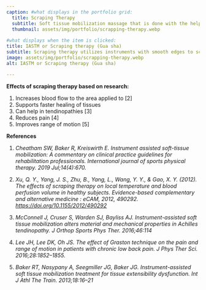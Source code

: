```yaml
---
caption: #what displays in the portfolio grid:
  title: Scraping Therapy
  subtitle: Soft tissue mobilization massage that is done with the help of a scraping tool to heal soft tissue injuries
  thumbnail: assets/img/portfolio/scrapping-therapy.webp
  
#what displays when the item is clicked:
title: IASTM or Scraping therapy (Gua sha)
subtitle: Scraping therapy utilizes instruments with smooth edges to scrape the skin until red blemishes occur. The aim of this intervention is to break down fascial restrictions and scar tissue that could have developed as a result of immobilization, surgery, or musculoskeletal strains and injuries.
image: assets/img/portfolio/scrapping-therapy.webp
alt: IASTM or Scraping therapy (Gua sha)

---
```

**Effects of scraping therapy based on research:**
1. Increases blood flow to the area applied to [2]
2. Supports faster healing of tissues
3. Can help in tendinopathies [3]
4. Reduces pain [4]
5. Improves range of motion [5]

 
**References**
1. *Cheatham SW, Baker R, Kreiswirth E. Instrument assisted soft-tissue mobilization: A commentary on clinical practice guidelines for rehabilitation professionals. International journal of sports physical therapy. 2019 Jul;14(4):670.*

2. *Xu, Q. Y., Yang, J. S., Zhu, B., Yang, L., Wang, Y. Y., & Gao, X. Y. (2012). The effects of scraping therapy on local temperature and blood perfusion volume in healthy subjects. Evidence-based complementary and alternative medicine : eCAM, 2012, 490292. https://doi.org/10.1155/2012/490292*

3. *McConnell J, Cruser S, Warden SJ, Bayliss AJ. Instrument-assisted soft tissue mobilization alters material and mechanical properties in Achilles tendinopathy. J Orthop Sports Phys Ther. 2016;46:114*

4. *Lee JH, Lee DK, Oh JS. The effect of Graston technique on the pain and range of motion in patients with chronic low back pain. J Phys Ther Sci. 2016;28:1852–1855.*

5. *Baker RT, Nasypany A, Seegmiller JG, Baker JG. Instrument-assisted soft tissue mobilization treatment for tissue extensibility dysfunction. Int J Athl The Train. 2013;18:16–21*

